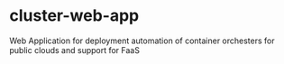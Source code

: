# cluster-web-app
Web Application for deployment automation of container orchesters for public clouds and support for FaaS
